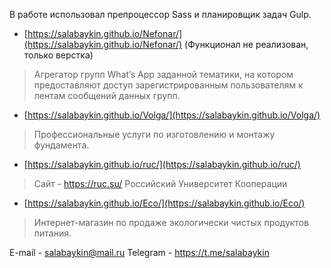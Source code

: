 В работе использовал препроцессор Sass и планировщик задач Gulp. 

- [https://salabaykin.github.io/Nefonar/](https://salabaykin.github.io/Nefonar/) (Функционал не реализован, только верстка)
 > Агрегатор групп What’s App заданной тематики, на котором предоставляют доступ зарегистрированным пользователям к лентам сообщений данных групп.

- [https://salabaykin.github.io/Volga/](https://salabaykin.github.io/Volga/)
 > Профессиональные услуги по изготовлению и монтажу фундамента.

- [https://salabaykin.github.io/ruc/](https://salabaykin.github.io/ruc/)
 > Сайт - https://ruc.su/ 
 > Российский Университет Кооперации 

- [https://salabaykin.github.io/Eco/](https://salabaykin.github.io/Eco/)
 > Интернет-магазин по продаже экологически чистых продуктов питания. 

E-mail - salabaykin@mail.ru
Telegram - https://t.me/salabaykin
